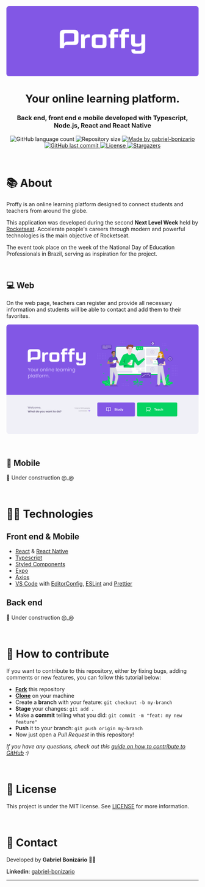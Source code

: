 ﻿<p align="center">
  <img alt="Proffy" title="Proffy" src="./assets/logo.png" />
</p>

<h1 align="center">
  Your online learning platform.
</h1>

<h3 align="center">
  Back end, front end e mobile developed with Typescript, Node.js, React and React Native
</h3>

<p align="center">
  <img alt="GitHub language count" src="https://img.shields.io/github/languages/count/Bonizario/proffy?color=6842C2">

  <img alt="Repository size" src="https://img.shields.io/github/repo-size/bonizario/proffy?color=774DD6">

  <a href="https://www.linkedin.com/in/gabriel-bonizario/">
    <img alt="Made by gabriel-bonizario" src="https://img.shields.io/badge/made%20by-gabriel%20bonizario-8257E5">
  </a>

  <a href="https://github.com/bonizario/proffy/commits/master">
    <img alt="GitHub last commit" src="https://img.shields.io/github/last-commit/bonizario/proffy?color=9871F5">
  </a>

  <a href="https://github.com/Bonizario/proffy/blob/master/LICENSE">
    <img alt="License" src="https://img.shields.io/github/license/bonizario/proffy?color=04D361">
  </a>

  <a href="https://github.com/Bonizario/proffy/stargazers">
    <img alt="Stargazers" src="https://img.shields.io/github/stars/bonizario/proffy?style=social">
  </a>
</p>

<br />

# 📚 About

Proffy is an online learning platform designed to connect students and teachers from around the globe.

This application was developed during the second **Next Level Week** held by [Rocketseat](https://rocketseat.com.br/). Accelerate people's careers through modern and powerful technologies is the main objective of Rocketseat.

The event took place on the week of the National Day of Education Professionals in Brazil, serving as inspiration for the project.

<br />

## 💻 Web

On the web page, teachers can register and provide all necessary information and students will be able to contact and add them to their favorites.

<p align="center">
  <img alt="Landing page" src="./assets/home.png" />
</p>

<br />

## 📱 Mobile

🚧 Under construction @_@

<br />

# 🐱‍👤 Technologies

## Front end & Mobile

- [React](https://reactjs.org/) & [React Native](https://reactnative.dev/)
- [Typescript](https://www.typescriptlang.org/)
- [Styled Components](https://styled-components.com/)
- [Expo](https://expo.io/)
- [Axios](https://github.com/axios/axios)
- [VS Code][vc] with [EditorConfig][vceditconfig], [ESLint][vceslint] and [Prettier][vcprettier]

## Back end

🚧 Under construction @_@

<br />

# 💬 How to contribute

If you want to contribute to this repository, either by fixing bugs, adding comments or new features, you can follow this tutorial below:

- **[Fork](https://help.github.com/pt/github/getting-started-with-github/fork-a-repo)** this repository
- **[Clone](https://help.github.com/pt/github/creating-cloning-and-archiving-repositories/cloning-a-repository)** on your machine
- Create a **branch** with your feature: `git checkout -b my-branch`
- **Stage** your changes: `git add .`
- Make a **commit** telling what you did: `git commit -m "feat: my new feature"`
- **Push** it to your branch: `git push origin my-branch`
- Now just open a _Pull Request_ in this repository!

_If you have any questions, check out this [guide on how to contribute to GitHub](https://github.com/firstcontributions/first-contributions/blob/master/translations/README.pt_br.md) :)_

<br />

# 📝 License

This project is under the MIT license. See [LICENSE](https://github.com/Bonizario/proffy/blob/master/LICENSE) for more information.

<br />

# 📮 Contact

Developed by **Gabriel Bonizário** 👋🏻

**Linkedin**: [gabriel-bonizario](https://www.linkedin.com/in/gabriel-bonizario/)

---

[vc]: https://code.visualstudio.com/
[vceditconfig]: https://marketplace.visualstudio.com/items?itemName=EditorConfig.EditorConfig
[vceslint]: https://marketplace.visualstudio.com/items?itemName=dbaeumer.vscode-eslint
[vcprettier]: https://marketplace.visualstudio.com/items?itemName=esbenp.prettier-vscode
